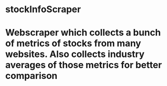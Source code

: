 # stockInfoScraper
# Webscraper which collects a bunch of metrics of stocks from many websites. Also collects industry averages of those metrics for better comparison
